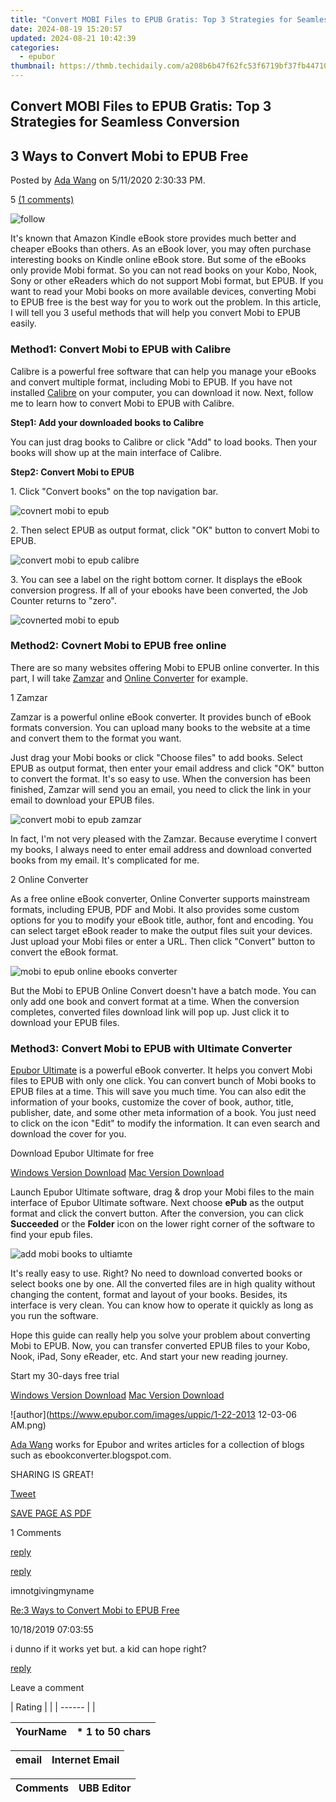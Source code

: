 ```yaml
---
title: "Convert MOBI Files to EPUB Gratis: Top 3 Strategies for Seamless Conversion"
date: 2024-08-19 15:20:57
updated: 2024-08-21 10:42:39
categories:
  - epubor
thumbnail: https://thmb.techidaily.com/a208b6b47f62fc53f6719bf37fb44710d3bca87f00271cab6e02272f4110e26d.jpg
---
```


## Convert MOBI Files to EPUB Gratis: Top 3 Strategies for Seamless Conversion

## 3 Ways to Convert Mobi to EPUB Free

Posted by [Ada Wang](https://plus.google.com/+AdaWang/posts) on 5/11/2020 2:30:33 PM.

5 [(1 comments)](http://www.epubor.com/#comment-area) 



![follow](http://www.epubor.com/images/follow.png)

It's known that Amazon Kindle eBook store provides much better and cheaper eBooks than others. As an eBook lover, you may often purchase interesting books on Kindle online eBook store. But some of the eBooks only provide Mobi format. So you can not read books on your Kobo, Nook, Sony or other eReaders which do not support Mobi format, but EPUB. If you want to read your Mobi books on more available devices, converting Mobi to EPUB free is the best way for you to work out the problem. In this article, I will tell you 3 useful methods that will help you convert Mobi to EPUB easily.

### Method1: Convert Mobi to EPUB with Calibre

Calibre is a powerful free software that can help you manage your eBooks and convert multiple format, including Mobi to EPUB. If you have not installed [Calibre](https://calibre-ebook.com/download) on your computer, you can download it now. Next, follow me to learn how to convert Mobi to EPUB with Calibre.

**Step1: Add your downloaded books to Calibre**

You can just drag books to Calibre or click "Add" to load books. Then your books will show up at the main interface of Calibre.

**Step2: Convert Mobi to EPUB**

1\. Click "Convert books" on the top navigation bar.

![covnert mobi to epub](http://www.epubor.com/images/uppic/convert-mobi-to-epub.png)

2\. Then select EPUB as output format, click "OK" button to convert Mobi to EPUB.

![convert mobi to epub calibre](http://www.epubor.com/images/uppic/convert-mobi-to-epub-calibre.jpg)

3\. You can see a label on the right bottom corner. It displays the eBook conversion progress. If all of your ebooks have been converted, the Job Counter returns to "zero".

![covnerted mobi to epub](http://www.epubor.com/images/uppic/converted-mobi-to-epub.png)

### Method2: Covnert Mobi to EPUB free online

There are so many websites offering Mobi to EPUB online converter. In this part, I will take [Zamzar](http://www.zamzar.com/) and [Online Converter](http://ebook.online-convert.com/convert-to-epub) for example.

1 Zamzar

Zamzar is a powerful online eBook converter. It provides bunch of eBook formats conversion. You can upload many books to the website at a time and convert them to the format you want. 

Just drag your Mobi books or click "Choose files" to add books. Select EPUB as output format, then enter your email address and click "OK" button to convert the format. It's so easy to use. When the conversion has been finished, Zamzar will send you an email, you need to click the link in your email to download your EPUB files.

![convert mobi to epub zamzar](http://www.epubor.com/images/uppic/convert-mobi-to-epub-zamzar.png)

In fact, I'm not very pleased with the Zamzar. Because everytime I convert my books, I always need to enter email address and download converted books from my email. It's complicated for me.

2 Online Converter

As a free online eBook converter, Online Converter supports mainstream formats, including EPUB, PDF and Mobi. It also provides some custom options for you to modify your eBook title, author, font and encoding. You can select target eBook reader to make the output files suit your devices. Just upload your Mobi files or enter a URL. Then click "Convert" button to convert the eBook format. 

![mobi to epub online ebooks converter](http://www.epubor.com/images/uppic/mobi-to-epub-online-ebook-converter.jpg)

But the Mobi to EPUB Online Convert doesn't have a batch mode. You can only add one book and convert format at a time. When the conversion completes, converted files download link will pop up. Just click it to download your EPUB files.

### Method3: Convert Mobi to EPUB with Ultimate Converter

[Epubor Ultimate](https://tools.techidaily.com/epubor/ultimate/) is a powerful eBook converter. It helps you convert Mobi files to EPUB with only one click. You can convert bunch of Mobi books to EPUB files at a time. This will save you much time. You can also edit the information of your books, customize the cover of book, author, title, publisher, date, and some other meta information of a book. You just need to click on the icon "Edit" to modify the information. It can even search and download the cover for you.

Download Epubor Ultimate for free

[Windows Version Download](https://tools.techidaily.com/epubor/ultimate/) [Mac Version Download](https://tools.techidaily.com/epubor/ultimate/) 

Launch Epubor Ultimate software, drag & drop your Mobi files to the main interface of Epubor Ultimate software. Next choose **ePub** as the output format and click the convert button. After the conversion, you can click **Succeeded** or the **Folder** icon on the lower right corner of the software to find your epub files. 

![add mobi books to ultiamte](http://www.epubor.com/images/uppic/add-mobi-books-to-ultimate.png)

It's really easy to use. Right? No need to download converted books or select books one by one. All the converted files are in high quality without changing the content, format and layout of your books. Besides, its interface is very clean. You can know how to operate it quickly as long as you run the software. 

Hope this guide can really help you solve your problem about converting Mobi to EPUB. Now, you can transfer converted EPUB files to your Kobo, Nook, iPad, Sony eReader, etc. And start your new reading journey. 

Start my 30-days free trial

[Windows Version Download](https://tools.techidaily.com/epubor/ultimate/) [Mac Version Download](https://tools.techidaily.com/epubor/ultimate/) 

![author](https://www.epubor.com/images/uppic/1-22-2013 12-03-06 AM.png)

[Ada Wang](https://plus.google.com/+AdaWang/posts) works for Epubor and writes articles for a collection of blogs such as ebookconverter.blogspot.com.

SHARING IS GREAT!

[Tweet](https://twitter.com/share) 

[SAVE PAGE AS PDF](https://tools.techidaily.com/epubor/products/) 



1 Comments

[reply](https://tools.techidaily.com/epubor/products/) 

[reply](https://tools.techidaily.com/epubor/products/) 

imnotgivingmyname

[Re:3 Ways to Convert Mobi to EPUB Free](https://tools.techidaily.com/epubor/products/)

10/18/2019 07:03:55

i dunno if it works yet but. a kid can hope right?

[reply](https://tools.techidaily.com/epubor/products/) 

Leave a comment

| Rating |  |
| ------ |  |

| YourName | \*  1 to 50 chars |
| -------- | ----------------- |

| email | Internet Email |
| ----- | -------------- |

| Comments | UBB Editor |
| -------- | ---------- |

<ins class="adsbygoogle"
     style="display:block"
     data-ad-format="autorelaxed"
     data-ad-client="ca-pub-7571918770474297"
     data-ad-slot="1223367746"></ins>



<ins class="adsbygoogle"
     style="display:block"
     data-ad-client="ca-pub-7571918770474297"
     data-ad-slot="8358498916"
     data-ad-format="auto"
     data-full-width-responsive="true"></ins>
